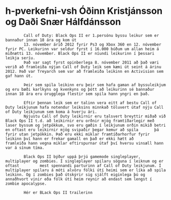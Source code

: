 # h-pverkefni-vsh Óðinn Kristjánsson og Daði Snær Hálfdánsson

			Call of Duty: Black Ops II er 1.persónu byssu leikur sem er bannaður innan 18 ára og kom út 
			13. nóvember árið 2012 fyrir Ps3 og Xbox 360 en 12. nóvember fyrir PC. Leikurinn var seldur fyrst í 16.000 búðum um allan heim á         miðnætti 13. nóvember. Black Ops II er níundi leikurinn í þessari leikja seríu.
			Það var sagt fyrst opinberlega 8. nóvember 2011 að það væri verið að framleiða nýjan Call of Duty leik sem kæmi út seint á árinu         2012. Það var Treyarch sem var að framleiða leikinn en Activision sem gaf hann út.

			Þeir sem spila leikinn eru þeir sem hafa gaman af byssuleikjum og eru bæði karlkyns og kvenkyns og þótt að leikurinn sé bannaður         innan 18 ára eru örugglega flestir sem spila hann yngri en það.

		 	Eftir þennan leik sem er talinn vera eitt af bestu Call of Duty leikjunum hafa notendur leiksins minnkað töluvert útaf nýju Call         of Duty leikjunum sem koma á hverju ári.
		 	Nýjustu Call of Duty leikirnir eru talsvert breyttir miðað við Black Ops II t.d. að leikirnir eru orðnir mjög framtíðarlegir með         laser byssum og jetpökkum, svo eru gæðin í leikjunum orðin mikið betri en oftast eru leikirnir mjög svipaðir þegar kemur að spila       þá fyrir utan jetpökkin. Það eru ekki miklar framtíðarhorfur fyrir leikinn því hann er frekar gamall en það er ekki hætt að             framleiða hann vegna miklar eftirspurnar útaf því hversu vinsæll hann var á sínum tíma.
		
			Black Ops II býður uppá þrjú gamemode singleplayer, multiplayer og zombies. Í singleplayer spilaru söguna í leiknum og er oftast         mest spennandi parturinn af Call of Duty leikjunum. Í multiplayer spilaru á móti alvöru fólki útí heimi sem er líka að spila             leikinn. Og í zombies það útskýrir sig sjálft eiginlega þú og annaðhvort vinir eða fólk útí heim reynir að endast sem lengst í           zombie apocalypse. 

			Hér er BLack Ops II trailerinn
		
		
	
